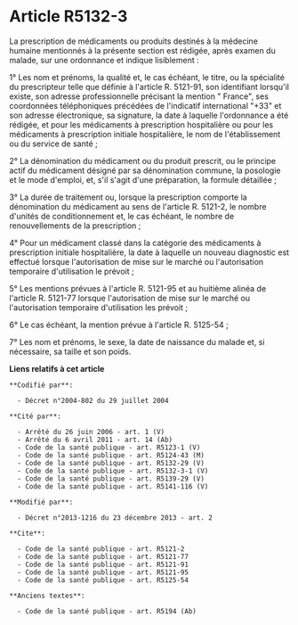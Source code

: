 # Article R5132-3

La prescription de médicaments ou produits destinés à la médecine humaine mentionnés à la présente section est rédigée, après
examen du malade, sur une ordonnance et indique lisiblement : 

1° Les nom et prénoms, la qualité et, le cas échéant, le titre, ou la spécialité du prescripteur telle que définie à
l'article R. 5121-91, son identifiant lorsqu'il existe, son adresse professionnelle précisant la mention " France", ses
coordonnées téléphoniques précédées de l'indicatif international "+33" et son adresse électronique, sa signature, la date à
laquelle l'ordonnance a été rédigée, et pour les médicaments à prescription hospitalière ou pour les médicaments à
prescription initiale hospitalière, le nom de l'établissement ou du service de santé ; 

2° La dénomination du médicament ou du produit prescrit, ou le principe actif du médicament désigné par sa dénomination
commune, la posologie et le mode d'emploi, et, s'il s'agit d'une préparation, la formule détaillée ; 

3° La durée de traitement ou, lorsque la prescription comporte la dénomination du médicament au sens de l'article R. 5121-2,
le nombre d'unités de conditionnement et, le cas échéant, le nombre de renouvellements de la prescription ; 

4° Pour un médicament classé dans la catégorie des médicaments à prescription initiale hospitalière, la date à laquelle un
nouveau diagnostic est effectué lorsque l'autorisation de mise sur le marché ou l'autorisation temporaire d'utilisation le
prévoit ; 

5° Les mentions prévues à l'article R. 5121-95 et au huitième alinéa de l'article R. 5121-77 lorsque l'autorisation de mise
sur le marché ou l'autorisation temporaire d'utilisation les prévoit ; 

6° Le cas échéant, la mention prévue à l'article R. 5125-54 ; 

7° Les nom et prénoms, le sexe, la date de naissance du malade et, si nécessaire, sa taille et son poids.

**Liens relatifs à cet article**

	**Codifié par**:

	  - Décret n°2004-802 du 29 juillet 2004

	**Cité par**:

	  - Arrêté du 26 juin 2006 - art. 1 (V)
	  - Arrêté du 6 avril 2011 - art. 14 (Ab)
	  - Code de la santé publique - art. R5123-1 (V)
	  - Code de la santé publique - art. R5124-43 (M)
	  - Code de la santé publique - art. R5132-29 (V)
	  - Code de la santé publique - art. R5132-3-1 (V)
	  - Code de la santé publique - art. R5139-29 (V)
	  - Code de la santé publique - art. R5141-116 (V)

	**Modifié par**:

	  - Décret n°2013-1216 du 23 décembre 2013 - art. 2

	**Cite**:

	  - Code de la santé publique - art. R5121-2
	  - Code de la santé publique - art. R5121-77
	  - Code de la santé publique - art. R5121-91
	  - Code de la santé publique - art. R5121-95
	  - Code de la santé publique - art. R5125-54

	**Anciens textes**:

	  - Code de la santé publique - art. R5194 (Ab)
